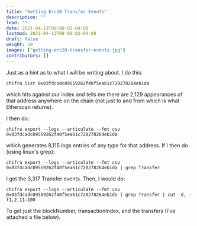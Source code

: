 ```yaml
---
title: "Getting Erc20 Transfer Events"
description: ""
lead: ""
date: 2021-04-13T08:00:02-04:00
lastmod: 2021-04-13T08:00:02-04:00
draft: false
weight: 50
images: ["getting-erc20-transfer-events.jpg"]
contributors: []
---
```


Just as a hint as to what I will be writing about. I do this:

```[bash]
chifra list 0x03fdcadc09559262f40f5ea61c720278264eb1da
```

which hits against our index and tells me there are 2,129 appearances of that address anywhere on the chain (not just to and from which is what Etherscan returns).

I then do:

```[bash]
chifra export --logs --articulate --fmt csv 0x03fdcadc09559262f40f5ea61c720278264eb1da
```

which generates 8,115 logs entries of any type for that address. If I then do (using linux's grep):

```[bash]
chifra export --logs --articulate --fmt csv 0x03fdcadc09559262f40f5ea61c720278264eb1da | grep Transfer
```

I get the 3,317 Transfer events. Then, I would do:

```[bash]
chifra export --logs --articulate --fmt csv 0x03fdcadc09559262f40f5ea61c720278264eb1da | grep Transfer | cut -d, -f1,2,11-100
```

To get just the blockNumber, transactionIndex, and the transfers (I've attached a file below).
